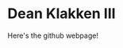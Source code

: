 <!DOCTYPE html>
<html>
<title>Welcome to my page!</title>
<body>
<h1>Dean Klakken III</h1>
<p>Here's the github webpage!</p>
</body>
</html>
